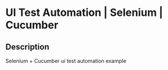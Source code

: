 # UI Test Automation | Selenium | Cucumber

## Description
Selenium + Cucumber ui test automation example